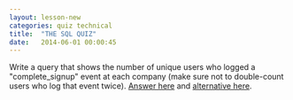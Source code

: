```yaml
---
layout: lesson-new
categories: quiz technical
title:  "THE SQL QUIZ"
date:   2014-06-01 00:00:45
---
```


Write a query that shows the number of unique users who logged a "complete_signup" event at each company (make sure not to double-count users who log that event twice). [Answer here](https://modeanalytics.com/tutorial/reports/ab259c3265a6) and [alternative here](https://modeanalytics.com/tutorial/reports/ffef371920eb).
